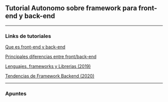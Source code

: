 ## Tutorial Autonomo sobre framework para front-end y back-end

---
### Links de tutoriales

[Que es front-end y back-end](https://platzi.com/blog/que-es-frontend-y-backend/)

[Principales diferencias entre front/back-end](https://rockcontent.com/es/blog/front-end-y-back-end/)

[Lenguajes, frameworks y Librerias (2019)](https://platzi.com/blog/lenguajes-frameworks-librerias-backend-2019/)

[Tendencias de Framework Backend (2020)](https://openwebinars.net/blog/tendencias-en-frameworks-backend-en-2020/)

---
### Apuntes
